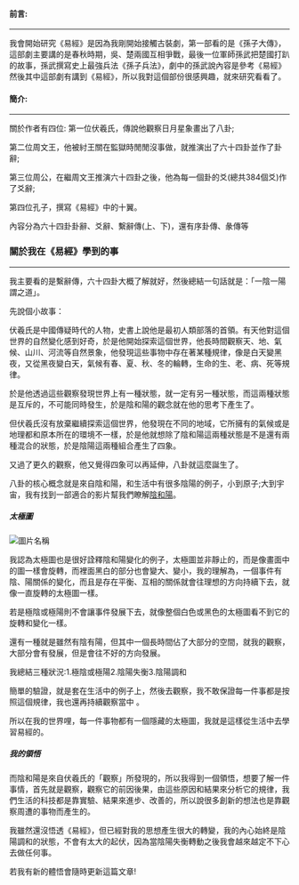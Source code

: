 #### 前言:
---
我會開始研究《易經》是因為我剛開始接觸古裝劇，第一部看的是《孫子大傳》，這部劇主要講的是春秋時期，吳、楚兩國互相爭戰，最後一位軍師孫武把楚國打趴的故事，孫武撰寫史上最強兵法《孫子兵法》，劇中的孫武說內容是參考《易經》然後其中這部劇有講到《易經》，所以我對這個部份很感興趣，就來研究看看了。


#### 簡介:
---

關於作者有四位: 
第一位伏羲氏，傳說他觀察日月星象畫出了八卦;

第二位周文王，他被紂王關在監獄時閒閒沒事做，就推演出了六十四卦並作了卦辭;

第三位周公，在繼周文王推演六十四卦之後，他為每一個卦的爻(總共384個爻)作了爻辭;

第四位孔子，撰寫《易經》中的十翼。

內容分為六十四卦卦辭、爻辭、繫辭傳(上、下)，還有序卦傳、彖傳等

### 關於我在《易經》學到的事
---

我主要看的是繫辭傳，六十四卦大概了解就好，然後總結一句話就是：「一陰一陽謂之道」。

先說個小故事：

伏羲氏是中國傳疑時代的人物，史書上說他是最初人類部落的首領。有天他對這個世界的自然變化感到好奇，於是他開始探索這個世界，他長時間觀察天、地、氣候、山川、河流等自然景象，他發現這些事物中存在著某種規律，像是白天變黑夜，又從黑夜變白天，氣候有春、夏、秋、冬的輪轉，生命的生、老、病、死等規律。

於是他透過這些觀察發現世界上有一種狀態，就一定有另一種狀態，而這兩種狀態是互斥的，不可能同時發生，於是陰和陽的觀念就在他的思考下產生了。

但伏羲氏沒有放棄繼續探索這個世界，他發現在不同的地域，它所擁有的氣候或是地理都和原本所在的環境不一樣，於是他就想除了陰和陽這兩種狀態是不是還有兩種混合的狀態，於是陰陽這兩種組合產生了四象。

又過了更久的觀察，他又覺得四象可以再延伸，八卦就這麼誕生了。

八卦的核心概念就是來自陰和陽，和生活中有很多陰陽的例子，小到原子;大到宇宙，我有找到一部適合的影片幫我們瞭解[陰和陽](https://www.youtube.com/watch?v=ezmR9Attpyc)。

##### 太極圖
![圖片名稱](https://p2.itc.cn/q_70/images03/20210828/6198f1db6a7a4eb6be3b674f97f969c6.gif)

我認為太極圖也是很好詮釋陰和陽變化的例子，太極圖並非靜止的，而是像畫面中的圖一樣會旋轉，而裡面黑白的部分也會變大、變小，我的理解為，一個事件有陰、陽關係的變化，而且是存在平衡、互相的關係就會往理想的方向持續下去，就像一直旋轉的太極圖一樣。

若是極陰或極陽則不會讓事件發展下去，就像整個白色或黑色的太極圖看不到它的旋轉和變化一樣。

還有一種就是雖然有陰有陽，但其中一個長時間佔了大部分的空間，就我的觀察，大部分會有發展，但是會往不好的方向發展。

我總結三種狀況:1.極陰或極陽2.陰陽失衡3.陰陽調和

簡單的驗證，就是套在生活中的例子上，然後去觀察，我不敢保證每一件事都是按照這個規律，我也還再持續觀察當中 。

所以在我的世界哩，每一件事物都有一個隱藏的太極圖，我就是這樣從生活中去學習易經的。

##### 我的領悟

而陰和陽是來自伏羲氏的「觀察」所發現的，所以我得到一個領悟，想要了解一件事情，首先就是觀察，觀察它的前因後果，由這些原因和結果來分析它的規律，我們生活的科技都是靠實驗、結果來進步、改善的，所以說很多創新的想法也是靠觀察周遭的事物而產生的。

我雖然還沒悟透《易經》，但已經對我的思想產生很大的轉變，我的內心始終是陰陽調和的狀態，不會有太大的起伏，因為當陰陽失衡轉動之後我會越來越定不下心去做任何事。

若我有新的體悟會隨時更新這篇文章!






